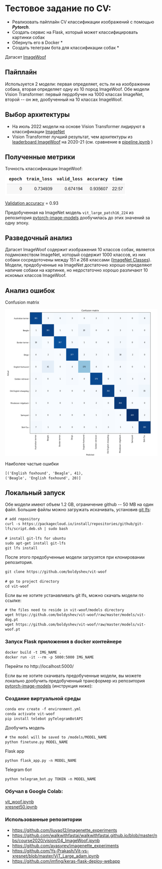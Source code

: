 # Тестовое задание по CV:

- Реализовать пайплайн CV классификации изображений с помощью ***Pytorch***.
- Создать сервис на Flask, который может классифицировать картинки собак
- Обернуть его в Docker *
- Создать телеграм бота для классификации собак *

Датасет [ImageWoof](https://github.com/fastai/imagenette#imagewoof)

## Пайплайн
Используется 2 модели: первая определяет, есть ли на изображении собака, 
вторая определяет одну из 10 пород ImageWoof. Обе модели Vision Transformer: первый 
пердобучен на 1000 классах ImageNet, второй -- он же, дообученный на 10 классах ImageWoof.

## Выбор архитектуры

- На июль 2022 модели на основе Vision Transformer лидируют в классификации [ImageNet](https://www.google.com/search?q=imagenet+leaderboard&oq=imagenet&aqs=chrome.1.69i59l2j0i512l3j69i60l3.1709j0j7&sourceid=chrome&ie=UTF-8)
- Vision Transformer лучший результат, чем архитектуры из 
[leaderboard ImageWoof](https://github.com/fastai/imagenette#imagewoof-leaderboard) на 2020-21
  (cм. сравнение в [pipeline.ipynb](pipeline.ipynb) )

## Полученные метрики

Точность классификации ImageWoof:
<div>
<img src="images/vit_training.png" width="400"/>
</div>

[Validation accuracy](https://forums.fast.ai/t/training-loss-and-training-set-accuracy/14302/7) = 0.93  

Предобученная на ImageNet модель ```vit_large_patch16_224``` из репозитория
[pytorch-image-models](https://github.com/rwightman/pytorch-image-models) дообучилась до этих значений за одну эпоху.

## Разведочный анализ
Датасет ImageWoof содержит изображения 10 классов собак, является подмножеством ImageNet, который 
содержит 1000 классов, из них собаки cосредоточены между 151 и 268 классами 
([ImageNet Classes](https://deeplearning.cms.waikato.ac.nz/user-guide/class-maps/IMAGENET/)).
Модели, предобученные на ImageNet достаточно хорошо определяют наличие собаки на картинке, но недостаточно
хорошо различают 10 искомых классов ImageWoof.



## Анализ ошибок

Confusion matrix

![vit_conf.png](images/vit_conf.png) 

Наиболее частые ошибки
```
[('English foxhound', 'Beagle', 41), 
('Beagle', 'English foxhound', 20)]
```

## Локальный запуск
Обе модели имеют объем 1.2 GB, ограничение github -- 50 МB на один файл. 
Большие файлы можно загружать искачивать, установив [git lfs](https://git-lfs.github.com/):

```
# add repository
curl -s https://packagecloud.io/install/repositories/github/git-lfs/script.deb.sh | sudo bash

# install git-lfs for ubuntu
sudo apt-get install git-lfs
git lfs install
```
После этого предобученные модели загрузятся при клонировании репозитория.
```
git clone https://github.com/boldyshev/vit-woof

# go to project directory
cd vit-woof
```
Если вы не хотите устанавливать git lfs, можно скачать модели по ссылке:
```
# the files need to reside in vit-woof/models directory
wget https://github.com/boldyshev/vit-woof/raw/master/models/vit-dog.pt
wget https://github.com/boldyshev/vit-woof/raw/master/models/vit-woof.pt
```

### Запуск Flask приложения в docker контейнере

```
docker build -t IMG_NAME .
docker run -it --rm -p 5000:5000 IMG_NAME
```
Перейти по http://localhost:5000/

Если вы не хотите скачивать предобученные модели, вы можете локально дообучить предобученный трансформер из репозитория
[pytorch-image-models](https://github.com/rwightman/pytorch-image-models) (инструкция ниже):


### Создание виртуальной среды

```
conda env create -f environment.yml
conda activate vit-woof
pip install telebot pyTelegramBotAPI

```
Дообучить модель
```
# the model will be saved to /models/MODEL_NAME
python finetune.py MODEL_NAME
```

Flask app
```
python flask_app.py -n MODEL_NAME
```

Telegram бот
```
python telegram_bot.py TOKEN -n MODEL_NAME
```

### Обучал в Google Colab:

[vit_woof.ipynb](https://colab.research.google.com/drive/1X8bF_OliMbhXSbBDmF5_xDP9sOVCTKoQ?usp=sharing)  
[xresnet50.ipynb](https://colab.research.google.com/drive/1787evNp1XP9WvK01ibh_9lEGPFqWufXG?usp=sharing)

### Использованные репозитории
- https://github.com/liuyao12/imagenette_experiments   
- https://github.com/walkwithfastai/walkwithfastai.github.io/blob/master/nbs/course2020/vision/04_ImageWoof.ipynb  
- https://github.com/ayasyrev/imagenette_experiments  
- https://github.com/Ys-Prakash/Vit-vs-xresnet/blob/master/ViT_Large_adam.ipynb  
- https://github.com/imfing/keras-flask-deploy-webapp  